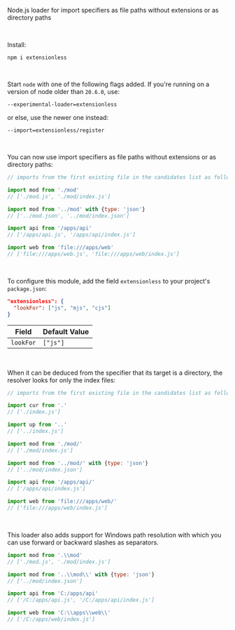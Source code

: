 Node.js loader for import specifiers as file paths without extensions or as directory paths

&nbsp;

Install:

```
npm i extensionless
```

&nbsp;

Start `node` with one of the following flags added. If you're running on a version of node older than `20.6.0`, use:

```
--experimental-loader=extensionless
```

or else, use the newer one instead:

```
--import=extensionless/register
```

&nbsp;

You can now use import specifiers as file paths without extensions or as directory paths:

```js
// imports from the first existing file in the candidates list as follows

import mod from './mod'
// ['./mod.js', './mod/index.js']

import mod from '../mod' with {type: 'json'}
// ['../mod.json', '../mod/index.json']

import api from '/apps/api'
// ['/apps/api.js', '/apps/api/index.js']

import web from 'file:///apps/web'
// ['file:///apps/web.js', 'file:///apps/web/index.js']
```

&nbsp;

To configure this module, add the field `extensionless` to your project's `package.json`:

```json
"extensionless": {
  "lookFor": ["js", "mjs", "cjs"]
}
```

|   Field   | Default Value |
| --------- | ------------- |
| `lookFor` | `["js"]`      |

&nbsp;

When it can be deduced from the specifier that its target is a directory, the resolver looks for only the index files:

```js
// imports from the first existing file in the candidates list as follows

import cur from '.'
// ['./index.js']

import up from '..'
// ['../index.js']

import mod from './mod/'
// ['./mod/index.js']

import mod from '../mod/' with {type: 'json'}
// ['../mod/index.json']

import api from '/apps/api/'
// ['/apps/api/index.js']

import web from 'file:///apps/web/'
// ['file:///apps/web/index.js']
```

&nbsp;

This loader also adds support for Windows path resolution with which you can use forward or backward slashes as separators.

```js
import mod from '.\\mod'
// ['./mod.js', './mod/index.js']

import mod from '..\\mod\\' with {type: 'json'}
// ['../mod/index.json']

import api from 'C:/apps/api'
// ['/C:/apps/api.js', '/C:/apps/api/index.js']

import web from 'C:\\apps\\web\\'
// ['/C:/apps/web/index.js']
```
